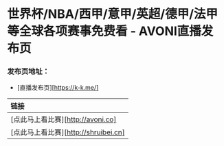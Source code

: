 # 世界杯/NBA/西甲/意甲/英超/德甲/法甲等全球各项赛事免费看 - AVONI直播发布页

### 发布页地址：
- [直播发布页][https://k-k.me/]


| 链接                    |
| :---------------------- |
| [点此马上看比赛][http://avoni.co] |
| [点此马上看比赛][http://shruibei.cn] |

